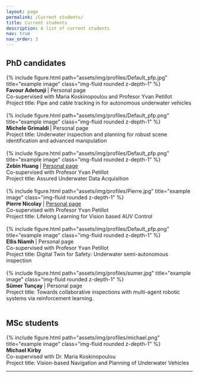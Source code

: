 ```yaml
---
layout: page
permalink: /Current students/
title: Current students
description: A list of current students
nav: true
nav_order: 3
---
```


## PhD candidates



 <div class="row align-items-center">
    <div class="col-2">
      {% include figure.html path="assets/img/profiles/Default_pfp.jpg" title="example image" class="img-fluid rounded z-depth-1" %}
    </div>
    <div class="col-10">
     <b> Favour Adetunji </b>| Personal page  <br>
     Co-supervised with Maria Koskinopoulou and Profesor Yvan Petillot <br>
     Project title: Pipe and cable tracking in for autonomous underwater vehicles <br>
    </div>
  </div>

<br>

  <div class="row align-items-center">
    <div class="col-2">
      {% include figure.html path="assets/img/profiles/Default_pfp.png" title="example image" class="img-fluid rounded z-depth-1" %}
    </div>
    <div class="col-10">
     <b> Michele Grimaldi </b>| Personal page  <br>
     Project title: Underwater inspection and planning for robust scene identification and advanced manipulation <br>
    </div>
  </div>

<br>

  <div class="row align-items-center">
    <div class="col-2">
      {% include figure.html path="assets/img/profiles/Default_pfp.png" title="example image" class="img-fluid rounded z-depth-1" %}
    </div>
    <div class="col-10">
     <b> Zebin Huang </b>| <a href="https://zebinhuang.com/">Personal page</a> <br>
     Co-supervised with Profesor Yvan Petillot <br>
     Project title: Assured Underwater Data Acquisition <br>
    </div>
  </div>

<br>

  <div class="row align-items-center">
    <div class="col-2">
      {% include figure.html path="assets/img/profiles/Pierre.jpg" title="example image" class="img-fluid rounded z-depth-1" %}
    </div>
    <div class="col-10">
     <b> Pierre Nicolay </b>| <a href="https://www.edinburgh-robotics.org/students/pierre-nicolay">Personal page</a>  <br>
     Co-supervised with Profesor Yvan Petillot <br>
     Project title: Lifelong Learning for Vision based AUV Control <br>
    </div>
  </div>

<br>

  <div class="row align-items-center">
    <div class="col-2">
      {% include figure.html path="assets/img/profiles/Default_pfp.png" title="example image" class="img-fluid rounded z-depth-1" %}
    </div>
    <div class="col-10">
     <b> Ellis Niamh </b>| Personal page  <br>
     Co-supervised with Profesor Yvan Petillot <br>
     Project title: Digital Twin for Safety: Underwater semi-autonomous inspection <br>
    </div>
  </div>

<br>

 <div class="row align-items-center">
    <div class="col-2">
      {% include figure.html path="assets/img/profiles/sumer.jpg" title="example image" class="img-fluid rounded z-depth-1" %}
    </div>
    <div class="col-10">
     <b> Sümer Tunçay </b>| Personal page <br>
     Project title: Towards collaborative inspections with multi-agent robotic systems via reinforcement learning. <br>
    </div>
  </div>

<br>

## MSc students

  <div class="row align-items-center">
    <div class="col-2">
      {% include figure.html path="assets/img/profiles/michael.png" title="example image" class="img-fluid rounded z-depth-1" %}
    </div>
    <div class="col-10">
     <b> Michael Kirby </b> <br>
     Co-supervised with Dr. Maria Koskinopoulou <br>
     Project title: Vision-based Navigation and Planning of Underwater Vehicles  <br>
    </div>
  </div>

<hr>
